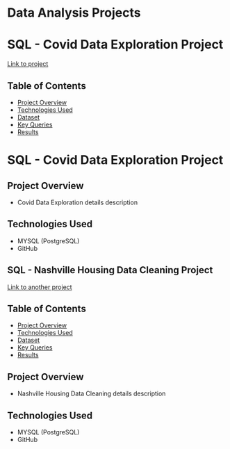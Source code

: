 #  Data Analysis Projects

# SQL - Covid Data Exploration Project
[Link to project](https://github.com/dhadwalranjana/PortfolioProjectsPart1/blob/main/Covid%20Portfolio%20Project%20script.sql)


## Table of Contents
- [Project Overview](#project-overview)
- [Technologies Used](#technologies-used)
- [Dataset](#dataset)
- [Key Queries](#key-queries)
- [Results](#results)




# SQL -  Covid Data Exploration Project

## Project Overview
- Covid Data Exploration details description
  
## Technologies Used
- MYSQL (PostgreSQL)
- GitHub
 

## SQL -  Nashville Housing Data Cleaning Project
[Link to another project](https://github.com/dhadwalranjana/PortfolioProjectsPart1/blob/main/Data%20Cleaning%20for%20Nashville%20Housing%20dataset.sql)

  
## Table of Contents
- [Project Overview](#project-overview)
- [Technologies Used](#technologies-used)
- [Dataset](#dataset)
- [Key Queries](#key-queries)
- [Results](#results)

## Project Overview
- Nashville Housing Data Cleaning details description
  
## Technologies Used
- MYSQL (PostgreSQL)
- GitHub


